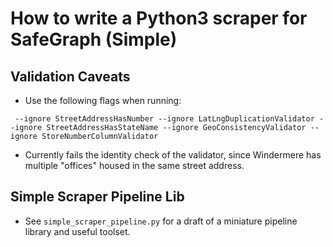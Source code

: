 # How to write a Python3 scraper for SafeGraph (Simple)

## Validation Caveats
- Use the following flags when running:
```shell script
 --ignore StreetAddressHasNumber --ignore LatLngDuplicationValidator --ignore StreetAddressHasStateName --ignore GeoConsistencyValidator --ignore StoreNumberColumnValidator
``` 
- Currently fails the identity check of the validator, since Windermere has multiple "offices" housed in the same street address. 

## Simple Scraper Pipeline Lib
- See `simple_scraper_pipeline.py` for a draft of a miniature pipeline library and useful toolset.